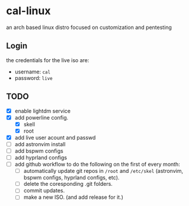 # cal-linux

an arch based linux distro focused on customization and pentesting

## Login

the credentials for the live iso are:

- username: `cal`
- password: `live`

## TODO

- [x] enable lightdm service
- [x] add powerline config.
  - [x] skell
  - [x] root
- [x] add live user acount and passwd
- [ ] add astronvim install
- [ ] add bspwm configs
- [ ] add hyprland configs
- [ ] add github workflow to do the following on the first of every month:
  - [ ] automatically update git repos in `/root` and `/etc/skel` (astronvim, bspwm configs, hyprland configs, etc).
  - [ ] delete the coresponding .git folders.
  - [ ] commit updates.
  - [ ] make a new ISO. (and add release for it.)
